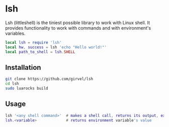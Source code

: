 # lsh

Lsh (littleshell) is the tiniest possible library to work with Linux shell. It provides functionality to work with commands and with environment's variables. 

```lua
local lsh = require 'lsh'
local hw, success = lsh 'echo "Hello world!"'
local path_to_shell = lsh.SHELL
```

## Installation

```bash
git clone https://github.com/girvel/lsh
cd lsh
sudo luarocks build
```

## Usage

```lua
lsh '<any shell command>'  # makes a shell call, returns its output, exit code
lsh.<variable>             # returns environment variable's value
```
